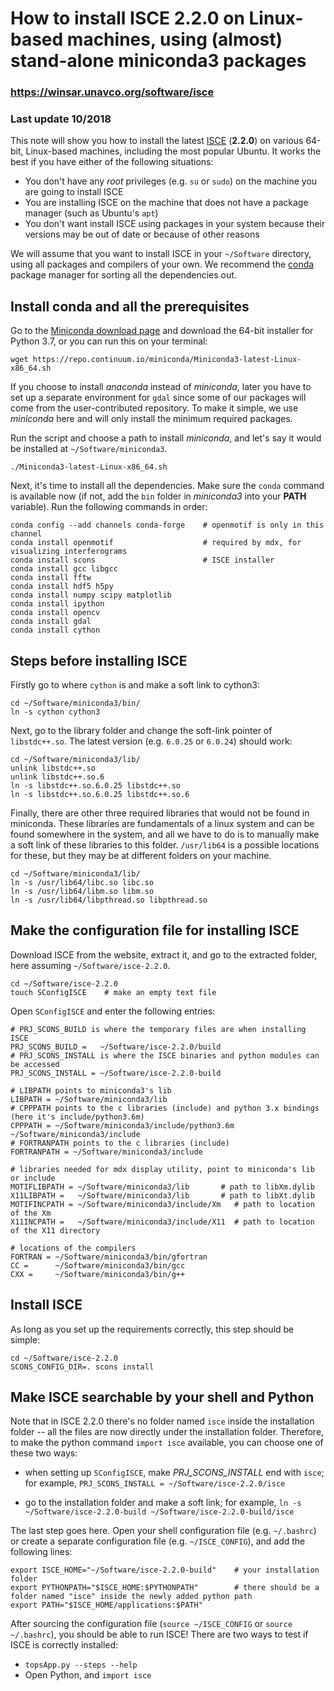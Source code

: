 # How to install ISCE 2.2.0 on Linux-based machines, using (almost) stand-alone miniconda3 packages

### https://winsar.unavco.org/software/isce

### Last update 10/2018

This note will show you how to install the latest [ISCE](https://winsar.unavco.org/software/isce) (**2.2.0**) on 
various 64-bit, Linux-based machines, including the most popular Ubuntu. It works the best if you have either 
of the following situations:

* You don't have any _root_ privileges (e.g. `su` or `sudo`) on the machine you are going to install ISCE
* You are installing ISCE on the machine that does not have a package manager (such as Ubuntu's `apt`)
* You don't want install ISCE using packages in your system because their versions may be out of date or because of other reasons

We will assume that you want to install ISCE in your `~/Software` directory, using all packages and compilers of your own.
We recommend the [conda](https://conda.io/docs/) package manager for sorting all the dependencies out. 

## Install conda and all the prerequisites

Go to the [Miniconda download page](https://conda.io/miniconda.html) and download the 64-bit installer for Python 3.7,
or you can run this on your terminal:

    wget https://repo.continuum.io/miniconda/Miniconda3-latest-Linux-x86_64.sh

If you choose to install _anaconda_ instead of _miniconda_, later you have to set up a separate environment for `gdal`
since some of our packages will come from the user-contributed repository. To make it simple, we use _miniconda_ here
and will only install the minimum required packages. 

Run the script and choose a path to install _miniconda_, and let's say it would be installed at `~/Software/miniconda3`.

    ./Miniconda3-latest-Linux-x86_64.sh

Next, it's time to install all the dependencies. Make sure the `conda` command is available now (if not, add the `bin` 
folder in _miniconda3_ into your **PATH** variable). Run the following commands in order:

    conda config --add channels conda-forge    # openmotif is only in this channel
    conda install openmotif                    # required by mdx, for visualizing interferograms
    conda install scons                        # ISCE installer
    conda install gcc libgcc
    conda install fftw                         
    conda install hdf5 h5py
    conda install numpy scipy matplotlib
    conda install ipython
    conda install opencv
    conda install gdal
    conda install cython

## Steps before installing ISCE

Firstly go to where `cython` is and make a soft link to cython3:

    cd ~/Software/miniconda3/bin/
    ln -s cython cython3

Next, go to the library folder and change the soft-link pointer of `libstdc++.so`. The latest version 
(e.g. `6.0.25` or `6.0.24`) should work:

    cd ~/Software/miniconda3/lib/
    unlink libstdc++.so
    unlink libstdc++.so.6
    ln -s libstdc++.so.6.0.25 libstdc++.so
    ln -s libstdc++.so.6.0.25 libstdc++.so.6

Finally, there are other three required libraries that would not be found in miniconda. These libraries are fundamentals
of a linux system and can be found somewhere in the system, and all we have to do is to manually make a soft link 
of these libraries to this folder. `/usr/lib64` is a possible locations for these, but they may be at different folders
on your machine. 

    cd ~/Software/miniconda3/lib/
    ln -s /usr/lib64/libc.so libc.so
    ln -s /usr/lib64/libm.so libm.so
    ln -s /usr/lib64/libpthread.so libpthread.so

## Make the configuration file for installing ISCE

Download ISCE from the website, extract it, and go to the extracted folder, here assuming `~/Software/isce-2.2.0`.

    cd ~/Software/isce-2.2.0
    touch SConfigISCE    # make an empty text file

Open `SConfigISCE` and enter the following entries:

    # PRJ_SCONS_BUILD is where the temporary files are when installing ISCE
    PRJ_SCONS_BUILD =   ~/Software/isce-2.2.0/build
    # PRJ_SCONS_INSTALL is where the ISCE binaries and python modules can be accessed
    PRJ_SCONS_INSTALL = ~/Software/isce-2.2.0-build

    # LIBPATH points to miniconda3's lib
    LIBPATH = ~/Software/miniconda3/lib
    # CPPPATH points to the c libraries (include) and python 3.x bindings (here it's include/python3.6m)
    CPPPATH = ~/Software/miniconda3/include/python3.6m ~/Software/miniconda3/include 
    # FORTRANPATH points to the c libraries (include)
    FORTRANPATH = ~/Software/miniconda3/include  

    # libraries needed for mdx display utility, point to miniconda's lib or include
    MOTIFLIBPATH = ~/Software/miniconda3/lib       # path to libXm.dylib
    X11LIBPATH =   ~/Software/miniconda3/lib       # path to libXt.dylib
    MOTIFINCPATH = ~/Software/miniconda3/include/Xm   # path to location of the Xm
    X11INCPATH =   ~/Software/miniconda3/include/X11  # path to location of the X11 directory

    # locations of the compilers
    FORTRAN = ~/Software/miniconda3/bin/gfortran
    CC =      ~/Software/miniconda3/bin/gcc
    CXX =     ~/Software/miniconda3/bin/g++ 

## Install ISCE

As long as you set up the requirements correctly, this step should be simple:

    cd ~/Software/isce-2.2.0
    SCONS_CONFIG_DIR=. scons install

## Make ISCE searchable by your shell and Python

Note that in ISCE 2.2.0 there's no folder named `isce` inside the installation folder -- all the files are now directly
under the installation folder. Therefore, to make the python command `import isce` available, you can choose one of 
these two ways:

* when setting up `SConfigISCE`, make _PRJ\_SCONS\_INSTALL_ end with `isce`; for example, 
    `PRJ_SCONS_INSTALL = ~/Software/isce-2.2.0/isce`

* go to the installation folder and make a soft link; for example,
    `ln -s ~/Software/isce-2.2.0-build ~/Software/isce-2.2.0-build/isce`

The last step goes here. Open your shell configuration file (e.g. `~/.bashrc`) or create a 
separate configuration file (e.g. `~/ISCE_CONFIG`), and add the following lines:

    export ISCE_HOME="~/Software/isce-2.2.0-build"    # your installation folder
    export PYTHONPATH="$ISCE_HOME:$PYTHONPATH"        # there should be a folder named "isce" inside the newly added python path
    export PATH="$ISCE_HOME/applications:$PATH"

After sourcing the configuration file (`source ~/ISCE_CONFIG` or `source ~/.bashrc`), you should be able to run ISCE!
There are two ways to test if ISCE is correctly installed:

* `topsApp.py --steps --help`
* Open Python, and `import isce`
